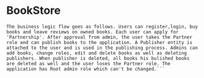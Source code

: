 # BookStore #
```“BookStore” is a web application for book sellers. The application is built as a server-side web app using Spring Boot and Thymeleaf as a template engine. Data is stored by using MySQL database. 
The business logic flow goes as follows. Users can register,login, buy books and leave reviews on owned books. Each user can apply for 'Partnership'. After approval from admin, the user takes the Partner role and can publish books to the application. A Publisher entity is attached to the user and is used in the publishing process. Admins can add books, change roles, edit and delete books as well as deleting publishers. When publisher is deleted, all books his bulished books are deleted as well and the user loses the Partner role. The application has Root admin role which can't be changed.```
 
